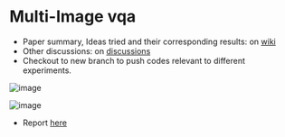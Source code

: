 # Multi-Image vqa

- Paper summary, Ideas tried and their corresponding results: on [wiki](https://github.com/harshraj22/vqa/wiki)
- Other discussions: on [discussions](https://github.com/harshraj22/vqa/discussions)
- Checkout to new branch to push codes relevant to different experiments.


![image](https://user-images.githubusercontent.com/46635452/139857936-05110f6a-4b89-4095-9546-329cb445b6e1.png)

![image](https://user-images.githubusercontent.com/46635452/132516762-1047b3ea-6496-4eb7-96aa-0dd14e8fc80e.png)


- Report [here](https://drive.google.com/file/d/1MQNm867AwogOlL_AQ8sueZu_VSC1bOP0/view)
